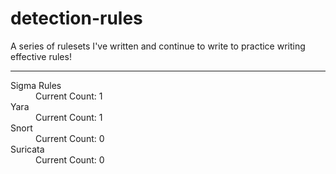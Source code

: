 # detection-rules
A series of rulesets I've written and continue to write to practice writing effective rules! 

---
<dl>
  <dt>Sigma Rules</dt>
  <dd>Current Count: 1</dd>
  <dt>Yara</dt>
  <dd>Current Count: 1</dd>
  <dt>Snort</dt>
  <dd>Current Count: 0</dd>
  <dt>Suricata</dt>
  <dd>Current Count: 0</dd>
</dl>